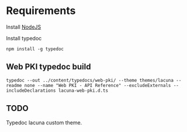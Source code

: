 # Requirements

Install [NodeJS](https://nodejs.org/)

Install typedoc
```
npm install -g typedoc
```

## Web PKI typedoc build
```
typedoc --out ../content/typedocs/web-pki/ --theme themes/lacuna --readme none --name "Web PKI - API Reference" --excludeExternals --includeDeclarations lacuna-web-pki.d.ts
```

## TODO

Typedoc lacuna custom theme.